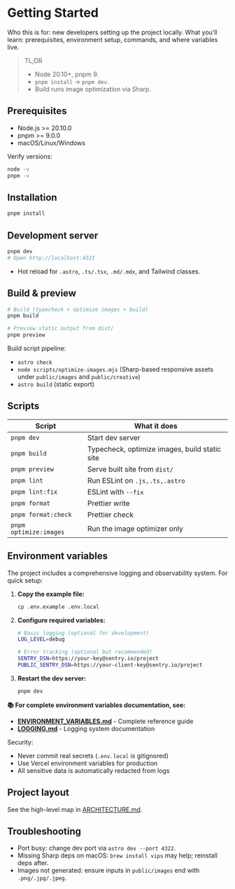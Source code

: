 # Getting Started

Who this is for: new developers setting up the project locally.
What you’ll learn: prerequisites, environment setup, commands, and where variables live.

> TL;DR
> - Node 20.10+, pnpm 9.
> - `pnpm install` → `pnpm dev`.
> - Build runs image optimization via Sharp.

## Prerequisites

- Node.js >= 20.10.0
- pnpm >= 9.0.0
- macOS/Linux/Windows

Verify versions:

```bash
node -v
pnpm -v
```

## Installation

```bash
pnpm install
```

## Development server

```bash
pnpm dev
# Open http://localhost:4321
```

- Hot reload for `.astro`, `.ts/.tsx`, `.md/.mdx`, and Tailwind classes.

## Build & preview

```bash
# Build (typecheck + optimize images + build)
pnpm build

# Preview static output from dist/
pnpm preview
```

Build script pipeline:
- `astro check`
- `node scripts/optimize-images.mjs` (Sharp-based responsive assets under `public/images` and `public/creative`)
- `astro build` (static export)

## Scripts

| Script | What it does |
|---|---|
| `pnpm dev` | Start dev server |
| `pnpm build` | Typecheck, optimize images, build static site |
| `pnpm preview` | Serve built site from `dist/` |
| `pnpm lint` | Run ESLint on `.js,.ts,.astro` |
| `pnpm lint:fix` | ESLint with `--fix` |
| `pnpm format` | Prettier write |
| `pnpm format:check` | Prettier check |
| `pnpm optimize:images` | Run the image optimizer only |

## Environment variables

The project includes a comprehensive logging and observability system. For quick setup:

1. **Copy the example file:**
   ```bash
   cp .env.example .env.local
   ```

2. **Configure required variables:**
   ```bash
   # Basic logging (optional for development)
   LOG_LEVEL=debug
   
   # Error tracking (optional but recommended)
   SENTRY_DSN=https://your-key@sentry.io/project
   PUBLIC_SENTRY_DSN=https://your-client-key@sentry.io/project
   ```

3. **Restart the dev server:**
   ```bash
   pnpm dev
   ```

**📚 For complete environment variables documentation, see:**
- **[ENVIRONMENT_VARIABLES.md](./ENVIRONMENT_VARIABLES.md)** - Complete reference guide
- **[LOGGING.md](./LOGGING.md)** - Logging system documentation

Security:
- Never commit real secrets (`.env.local` is gitignored)
- Use Vercel environment variables for production
- All sensitive data is automatically redacted from logs

## Project layout

See the high-level map in [ARCHITECTURE.md](./ARCHITECTURE.md#project-layout).

## Troubleshooting

- Port busy: change dev port via `astro dev --port 4322`.
- Missing Sharp deps on macOS: `brew install vips` may help; reinstall deps after.
- Images not generated: ensure inputs in `public/images` end with `.png/.jpg/.jpeg`.
